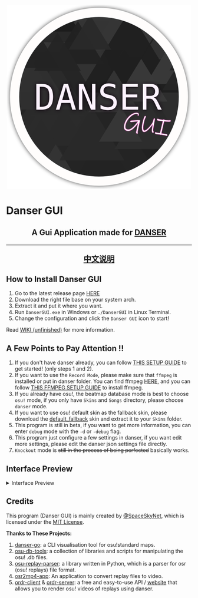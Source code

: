 <p align="center">
  <img width="500px" src="assets/danser-gui.png"/>
</p>

# Danser GUI

<h2 align="center">A Gui Application made for <a href="https://github.com/Wieku/danser-go">DANSER</a>
<hr>

[中文说明](README-zh.md)

## How to Install Danser GUI

1. Go to the latest release page [HERE](https://github.com/spaceskynet/danser-gui/releases/latest)
2. Download the right file base on your system arch.
3. Extract it and put it where you want.
4. Run `DanserGUI.exe` in Windows or `./DanserGUI` in Linux Terminal.
5. Change the configuration and click the `Danser GUI` icon to start!

Read [WIKI (unfinished)](https://github.com/spaceskynet/danser-gui/wiki) for more information.

## A Few Points to Pay Attention !!

1. If you don't have danser already, you can follow [THIS SETUP GUIDE](https://github.com/Wieku/danser-go/wiki/Setup-Guide) to get started! (only steps 1 and 2).
2. If you want to use the `Record Mode`, please make sure that `ffmpeg` is installed or put in danser folder. You can find ffmpeg [HERE](https://github.com/BtbN/FFmpeg-Builds/releases/), and you can follow [THIS FFMPEG SETUP GUIDE](https://github.com/Wieku/danser-go/wiki/FFmpeg) to install ffmpeg.
3. If you already have osu!, the beatmap database mode is best to choose `osu!` mode, if you only have `Skins` and `Songs` directory, please choose `danser` mode.
4. If you want to use osu! default skin as the fallback skin, please download the [default_fallback](https://github.com/spaceskynet/git-cloud/blob/master/osu!/Skins/default_fallback.osk) skin and extract it to your `Skins` folder.
5. This program is still in beta, if you want to get more information, you can enter `debug` mode with the `-d` or `-debug` flag.
6. This program just configure a few settings in danser, if you want edit more settings, please edit the danser json settings file directly.
7. `Knockout` mode is ~~still in the process of being perfected~~ basically works.

## Interface Preview

<details>
<summary>Interface Preview</summary>

![fig1](assets/fig1.png)

![fig2](assets/fig2.png)

![fig3](assets/fig3.png)

![fig4](assets/fig4.png)

![fig5](assets/fig5.png)

![fig6](assets/fig6.png)

![fig7](assets/fig7.png)

![fig8](assets/fig8.png)

![fig9](assets/fig9.png)

</details>

## Credits

This program (Danser GUI) is mainly created by [@SpaceSkyNet](https://github.com/spaceskynet), which is licensed under the [MIT License](./LICENSE).

**Thanks to These Projects:**

1. [danser-go](https://github.com/Wieku/danser-go): a CLI visualisation tool for osu!standard maps.
2. [osu-db-tools]( https://github.com/jaasonw/osu-db-tools): a collection of libraries and scripts for manipulating the osu! .db files.
3. [osu-replay-parser](https://github.com/kszlim/osu-replay-parser): a library written in Python, which is a parser for osr (osu! replays) file format.
4. [osr2mp4-app](https://github.com/uyitroa/osr2mp4-app): An application to convert replay files to video.
5. [ordr-client](https://github.com/MasterIO02/ordr-client) & [ordr-server](https://github.com/MasterIO02/ordr-server): a free and easy-to-use API / [website](https://ordr.issou.best/) that allows you to render osu! videos of replays using danser.